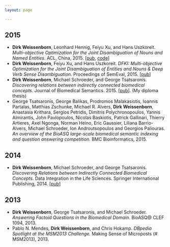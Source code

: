 ```yaml
---
layout: page

---
```


2015
----

* **Dirk Weissenborn**, Leonhard Hennig, Feiyu Xu, and Hans Uszkoreit. *Multi-objective Optimization for the Joint Disambiguation of Nouns and Named Entities*.
ACL, China, 2015. [[pub](http://www.dfki.de/lt/publication_show.php?id=7736), [code](https://bitbucket.org/dfki-lt-re-group/mood)]
* **Dirk Weissenborn**, Feiyu Xu, and Hans Uszkoreit. *DFKI: Multi-objective Optimization for the Joint Disambiguation of Entities and Nouns & Deep Verb Sense Disambiguation.*
Proceedings of SemEval, 2015. [[pub](http://www.dfki.de/lt/publication_show.php?id=7737)]
* **Dirk Weissenborn**, Michael Schroeder, and George Tsatsaronis. *Discovering relations between indirectly connected biomedical concepts.* Journal of Biomedical Semantics. 2015. [[pub](http://www.ncbi.nlm.nih.gov/pmc/articles/PMC4492092/)]. (My diploma thesis)
* George Tsatsaronis, George Balikas, Prodromos Malakasiotis, Ioannis Partalas, Matthias Zschunke, Michael R. Alvers, **Dirk Weissenborn**, Anastasia Krithara, Sergios Petridis, Dimitris Polychronopoulos, Yannis Almirantis, John Pavlopoulos, Nicolas Baskiotis, Patrick Gallinari, Thierry Artieres, Axel Ngonga, Norman Heino, Eric Gaussier, Liliana Barrio-Alvers, Michael Schroeder, Ion Androutsopoulos and Georgios Paliouras. *An overview of the BioASQ large-scale biomedical semantic indexing and question answering competition.* BMC Bioinformatics, 2015.

2014
----

* **Dirk Weissenborn**, Michael Schroeder, and George Tsatsaronis. *Discovering Relations between Indirectly Connected Biomedical Concepts.* Data Integration in the Life Sciences. Springer International Publishing, 2014. [[pub](https://www.researchgate.net/publication/261398124_Discovering_Relations_between_Indirectly_Connected_Biomedical_Concepts)]

2013
----

* **Dirk Weissenborn**, George Tsatsaronis, and Michael Schroeder. *Answering Factoid Questions in the Biomedical Domain.* BioASQ@ CLEF 1094, 2013.
* Pablo N. Mendes, **Dirk Weissenborn**, and Chris Hokamp. *DBpedia Spotlight at the MSM2013 Challenge.* Making Sense of Microposts (# MSM2013), 2013.
